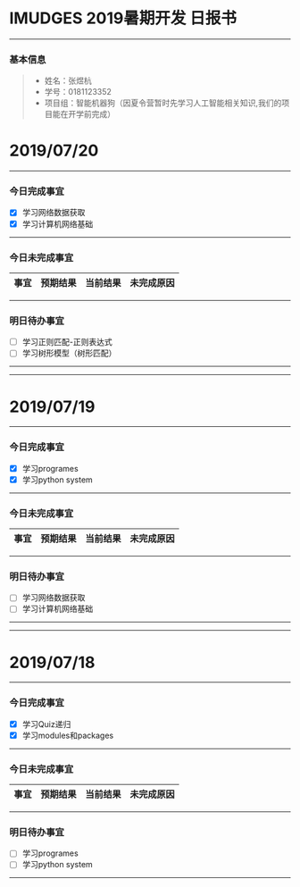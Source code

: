 # IMUDGES 2019暑期开发 日报书
-------


### 基本信息
> * 姓名：张煜杭
> * 学号：0181123352
> * 项目组：智能机器狗（因夏令营暂时先学习人工智能相关知识,我们的项目能在开学前完成）


# 2019/07/20

-------

### 今日完成事宜
- [x]  学习网络数据获取
- [x]  学习计算机网络基础

-----
### 今日未完成事宜


| 事宜     |预期结果| 当前结果  | 未完成原因   | 
| --------   | -----:  | -----:  | :----:  |



------
### 明日待办事宜
- [ ] 学习正则匹配-正则表达式
- [ ] 学习树形模型（树形匹配）
-------


-------


# 2019/07/19

-------

### 今日完成事宜
- [x]  学习programes
- [x]  学习python system

-----
### 今日未完成事宜


| 事宜     |预期结果| 当前结果  | 未完成原因   | 
| --------   | -----:  | -----:  | :----:  |



------
### 明日待办事宜
- [ ] 学习网络数据获取
- [ ] 学习计算机网络基础
-------


-------


# 2019/07/18

-------

### 今日完成事宜
- [x]  学习Quiz递归
- [x]  学习modules和packages

-----
### 今日未完成事宜


| 事宜     |预期结果| 当前结果  | 未完成原因   | 
| --------   | -----:  | -----:  | :----:  |



------
### 明日待办事宜
- [ ] 学习programes
- [ ] 学习python system
-------


